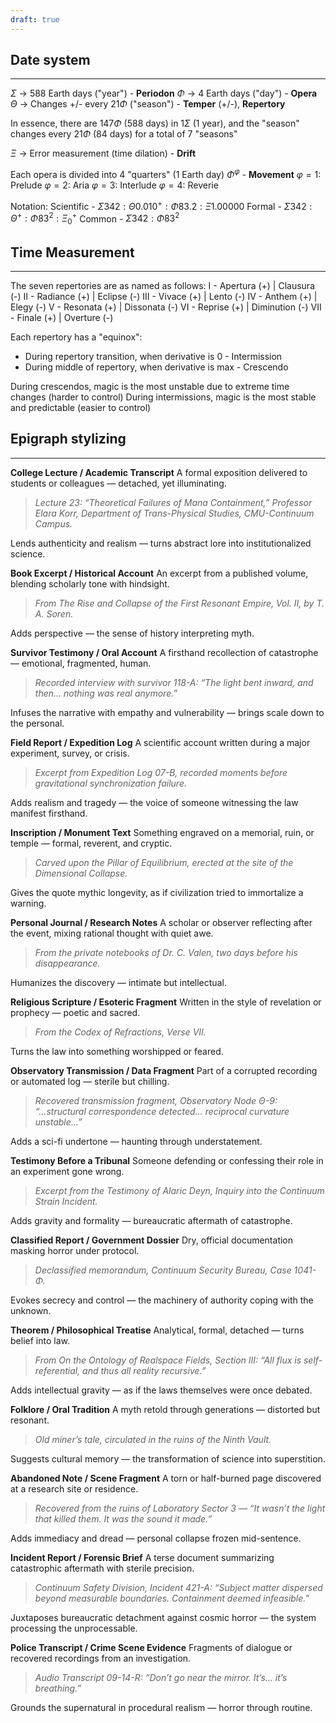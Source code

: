 ```yaml
---
draft: true
---
```

## Date system
---
$\Sigma$ -> 588 Earth days ("year") - **Periodon**
$\Phi$ -> 4 Earth days ("day") - **Opera**
$\Theta$ -> Changes +/- every 21$\Phi$ ("season") - **Temper** (+/-), **Repertory**

In essence, there are 147$\Phi$ (588 days) in 1$\Sigma$ (1 year), and the "season" changes every 21$\Phi$ (84 days) for a total of 7 "seasons"

$\Xi$ -> Error measurement (time dilation) - **Drift**

Each opera is divided into 4 "quarters" (1 Earth day) $\Phi^\varphi$ - **Movement**
$\varphi = 1$: Prelude
$\varphi = 2$: Aria
$\varphi = 3$: Interlude
$\varphi = 4$: Reverie

Notation:
Scientific - $\Sigma 342 :\Theta0.010^+:\Phi 83.2:\Xi1.00000$
Formal - $\Sigma342 : \Theta^+ : \Phi83^2:\Xi^+_0$
Common - $\Sigma342:\Phi83^2$

## Time Measurement
---
The seven repertories are as named as follows:
I - Apertura (+) | Clausura (-)
II - Radiance (+) | Eclipse (-)
III - Vivace (+) | Lento (-)
IV - Anthem (+) | Elegy (-)
V - Resonata (+) | Dissonata (-)
VI - Reprise (+) | Diminution (-)
VII - Finale (+) | Overture (-)

Each repertory has a "equinox":
- During repertory transition, when derivative is 0 - Intermission
- During middle of repertory, when derivative is max - Crescendo

During crescendos, magic is the most unstable due to extreme time changes (harder to control)
During intermissions, magic is the most stable and predictable (easier to control)
## Epigraph stylizing
---
**College Lecture / Academic Transcript**
A formal exposition delivered to students or colleagues — detached, yet illuminating.
> _Lecture 23: “Theoretical Failures of Mana Containment,” Professor Elara Korr, Department of Trans-Physical Studies, CMU-Continuum Campus._

Lends authenticity and realism — turns abstract lore into institutionalized science.

**Book Excerpt / Historical Account**
An excerpt from a published volume, blending scholarly tone with hindsight.
> _From _The Rise and Collapse of the First Resonant Empire_, Vol. II, by T. A. Soren._

Adds perspective — the sense of history interpreting myth.

**Survivor Testimony / Oral Account**
A firsthand recollection of catastrophe — emotional, fragmented, human.
> _Recorded interview with survivor 118-A: “The light bent inward, and then... nothing was real anymore.”_

Infuses the narrative with empathy and vulnerability — brings scale down to the personal.

**Field Report / Expedition Log**
A scientific account written during a major experiment, survey, or crisis.
> _Excerpt from Expedition Log 07-B, recorded moments before gravitational synchronization failure._  

Adds realism and tragedy — the voice of someone witnessing the law manifest firsthand.

**Inscription / Monument Text**
Something engraved on a memorial, ruin, or temple — formal, reverent, and cryptic.
> _Carved upon the Pillar of Equilibrium, erected at the site of the Dimensional Collapse._  

Gives the quote mythic longevity, as if civilization tried to immortalize a warning.

**Personal Journal / Research Notes**
A scholar or observer reflecting after the event, mixing rational thought with quiet awe.
> _From the private notebooks of Dr. C. Valen, two days before his disappearance._  

Humanizes the discovery — intimate but intellectual.

**Religious Scripture / Esoteric Fragment**
Written in the style of revelation or prophecy — poetic and sacred.
> _From the Codex of Refractions, Verse VII._  

Turns the law into something worshipped or feared.

**Observatory Transmission / Data Fragment**
Part of a corrupted recording or automated log — sterile but chilling.
> _Recovered transmission fragment, Observatory Node Θ-9: “...structural correspondence detected… reciprocal curvature unstable…”_  

Adds a sci-fi undertone — haunting through understatement.

**Testimony Before a Tribunal**
Someone defending or confessing their role in an experiment gone wrong.
> _Excerpt from the Testimony of Alaric Deyn, Inquiry into the Continuum Strain Incident._  

Adds gravity and formality — bureaucratic aftermath of catastrophe.

**Classified Report / Government Dossier**
Dry, official documentation masking horror under protocol.
> _Declassified memorandum, Continuum Security Bureau, Case 1041-Φ._

Evokes secrecy and control — the machinery of authority coping with the unknown.

**Theorem / Philosophical Treatise**
Analytical, formal, detached — turns belief into law.
> _From _On the Ontology of Realspace Fields_, Section III: “All flux is self-referential, and thus all reality recursive.”_

Adds intellectual gravity — as if the laws themselves were once debated.

**Folklore / Oral Tradition**
A myth retold through generations — distorted but resonant.
> _Old miner’s tale, circulated in the ruins of the Ninth Vault._

Suggests cultural memory — the transformation of science into superstition.

**Abandoned Note / Scene Fragment**
A torn or half-burned page discovered at a research site or residence.
> _Recovered from the ruins of Laboratory Sector 3 — “It wasn’t the light that killed them. It was the sound it made.”_

Adds immediacy and dread — personal collapse frozen mid-sentence.

**Incident Report / Forensic Brief**
A terse document summarizing catastrophic aftermath with sterile precision.
> _Continuum Safety Division, Incident 421-A: “Subject matter dispersed beyond measurable boundaries. Containment deemed infeasible.”_

Juxtaposes bureaucratic detachment against cosmic horror — the system processing the unprocessable.

**Police Transcript / Crime Scene Evidence**
Fragments of dialogue or recovered recordings from an investigation.
> _Audio Transcript 09-14-R: “Don’t go near the mirror. It’s... it’s breathing.”_

Grounds the supernatural in procedural realism — horror through routine.